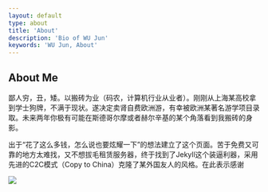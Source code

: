 ```yaml
---
layout: default
type: about
title: 'About'
description: 'Bio of WU Jun'
keywords: 'WU Jun, About'
---
```


## About Me

鄙人穷，丑，矮。以搬砖为业（码农，计算机行业从业者）。刚刚从上海某高校拿到学士狗牌，不满于现状。遂决定卖肾自费欧洲游，有幸被欧洲某著名游学项目录取。未来两年你极有可能在斯德哥尔摩或者赫尔辛基的某个角落看到我搬砖的身影。

出于“花了这么多钱，怎么说也要炫耀一下”的想法建立了这个页面。苦于免费又可靠的地方太难找，又不想拔毛租赁服务器，终于找到了Jekyll这个装逼利器，采用先进的C2C模式（Copy to China）克隆了某外国友人的风格。在此表示感谢

<img src='{{ site.IMG_PATH }}/about_me.png' />
